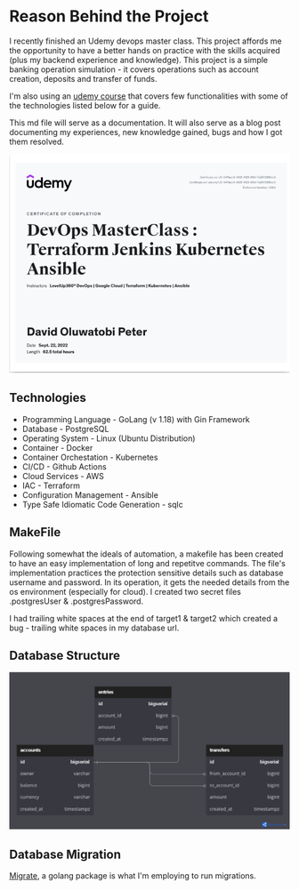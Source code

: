 # Reason Behind the Project

I recently finished an Udemy devops master class. This project affords me the opportunity to have a better hands on practice with the skills acquired (plus my backend experience and knowledge). This project is a simple banking operation simulation - it covers operations such as account creation, deposits and transfer of funds.

I'm also using an [udemy course](https://www.udemy.com/course/backend-master-class-golang-postgresql-kubernetes/) that covers few functionalities with some of the technologies listed below for a guide.

This md file will serve as a documentation. It will also serve as a blog post documenting my experiences, new knowledge gained, bugs and how I got them resolved.

![DevOps Certification](images/cert.png "devops certification")

## Technologies

- Programming Language - GoLang (v 1.18) with Gin Framework
- Database - PostgreSQL
- Operating System - Linux (Ubuntu Distribution)
- Container - Docker
- Container Orchestation - Kubernetes
- CI/CD - Github Actions
- Cloud Services - AWS
- IAC - Terraform
- Configuration Management - Ansible
- Type Safe Idiomatic Code Generation - sqlc

## MakeFile

Following somewhat the ideals of automation, a makefile has been created to have an easy implementation of long and repetitve commands. The file's implementation practices the protection sensitive details such as database username and password. In its operation, it gets the needed details from the os environment (especially for cloud). I created two secret files .postgresUser & .postgresPassword.

I had trailing white spaces at the end of target1 & target2 which created a bug - trailing white spaces in my database url.

## Database Structure

![Database Structure](images/sql.png "database structure")

## Database Migration

[Migrate](https://pkg.go.dev/github.com/golang-migrate/migrate/v4), a golang package is what I'm employing to run migrations.
